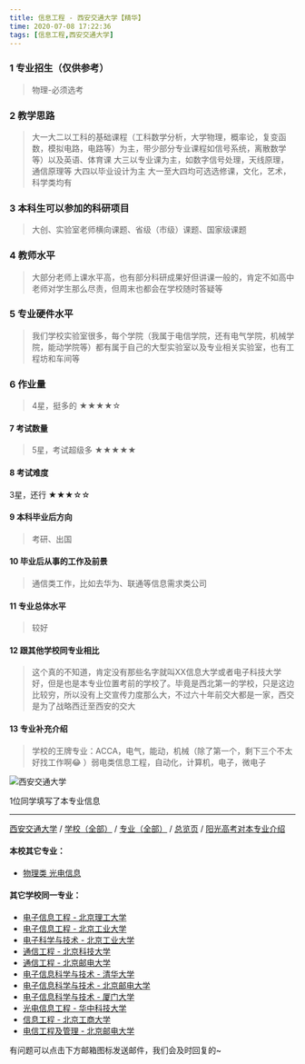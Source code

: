 ```yaml
---
title: 信息工程 - 西安交通大学【精华】
time: 2020-07-08 17:22:36
tags: [信息工程,西安交通大学]
---
```

### 1 专业招生（仅供参考）  
> 物理-必须选考


### 2 教学思路
> 大一大二以工科的基础课程（工科数学分析，大学物理，概率论，复变函数，模拟电路，电路等）为主，带少部分专业课程如信号系统，离散数学等）以及英语、体育课
大三以专业课为主，如数字信号处理，天线原理，通信原理等
大四以毕业设计为主
大一至大四均可选选修课，文化，艺术，科学类均有


### 3 本科生可以参加的科研项目
>  大创、实验室老师横向课题、省级（市级）课题、国家级课题


### 4 教师水平
> 大部分老师上课水平高，也有部分科研成果好但讲课一般的，肯定不如高中老师对学生那么尽责，但周末也都会在学校随时答疑等


### 5 专业硬件水平
> 我们学校实验室很多，每个学院（我属于电信学院，还有电气学院，机械学院，能动学院等）都有属于自己的大型实验室以及专业相关实验室，也有工程坊和车间等


### 6 作业量
>4星，挺多的
★★★★☆


#### 7 考试数量
>5星，考试超级多
★★★★★


#### 8 考试难度
> 
3星，还行
★★★☆☆


#### 9 本科毕业后方向
> 考研、出国


#### 10 毕业后从事的工作及前景
> 通信类工作，比如去华为、联通等信息需求类公司


#### 11 专业总体水平
> 较好


#### 12 跟其他学校同专业相比
> 这个真的不知道，肯定没有那些名字就叫XX信息大学或者电子科技大学好，但是也是本专业位置考前的学校了。毕竟是西北第一的学校，只是这边比较穷，所以没有上交宣传力度那么大，不过六十年前交大都是一家，西交是为了战略西迁至西安的交大


#### 13 专业补充介绍
> 学校的王牌专业：ACCA，电气，能动，机械（除了第一个，剩下三个不太好找工作啊😂 ）弱电类信息工程，自动化，计算机，电子，微电子


![西安交通大学](http://upload-images.jianshu.io/upload_images/6206192-d502f3f2fe4b6ccc.jpeg?imageMogr2/auto-orient/strip%7CimageView2/2/w/1240)


1位同学填写了本专业信息
***
[西安交通大学](https://univgo.github.io/2020/07/08/西安交通大学) / [学校（全部）](https://univgo.github.io/2020/07/09/学校汇总页) / [专业（全部）](https://univgo.github.io/2020/07/09/专业汇总页) / [总览页](https://univgo.github.io/2020/07/09/总览) / [阳光高考对本专业介绍](http://gaokao.chsi.com.cn/sch/zyk/view.do?schId=73396597&specId=73384352
)
#### 本校其它专业：
- [物理类 光电信息](https://univgo.github.io/2020/07/08/物理类%20光电信息%20-%20西安交通大学)

#### 其它学校同一专业：
- [电子信息工程 - 北京理工大学](https://univgo.github.io/2020/07/08/电子信息%20-%20北京理工大学)
- [电子信息工程 - 北京工业大学](https://univgo.github.io/2020/07/08/电子信息工程%20-%20北京工业大学)
- [电子科学与技术 - 北京工业大学](https://univgo.github.io/2020/07/08/电子科学与技术%20-%20北京工业大学)
- [通信工程 - 北京科技大学](https://univgo.github.io/2020/07/08/通信工程%20-%20北京科技大学)
- [通信工程 - 北京邮电大学](https://univgo.github.io/2020/07/08/通信工程%20-%20北京邮电大学)
- [电子信息科学与技术 - 清华大学](https://univgo.github.io/2020/07/08/电子信息科学与技术%20-%20清华大学)
- [电子信息科学与技术 - 北京邮电大学](https://univgo.github.io/2020/07/08/电子信息科学与技术%20-%20北京邮电大学)
- [电子信息科学与技术 - 厦门大学](https://univgo.github.io/2020/07/08/电子信息科学与技术%20-%20厦门大学)
- [光电信息工程 - 华中科技大学](https://univgo.github.io/2020/07/08/光电信息工程%20-%20华中科技大学)
- [信息工程 - 北京工商大学](https://univgo.github.io/2020/07/08/信息工程%20-%20北京工商大学)
- [电信工程及管理 - 北京邮电大学](https://univgo.github.io/2020/07/08/电信工程及管理%20-%20北京邮电大学)

有问题可以点击下方邮箱图标发送邮件，我们会及时回复的~